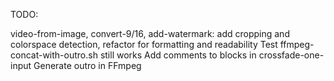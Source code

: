 TODO:

video-from-image, convert-9/16, add-watermark: add cropping and colorspace detection, refactor for formatting and readability
Test ffmpeg-concat-with-outro.sh still works
Add comments to blocks in crossfade-one-input
Generate outro in FFmpeg